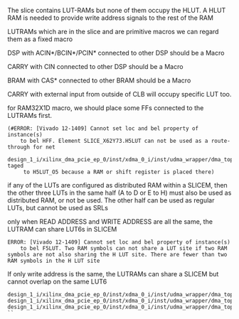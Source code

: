 The slice contains LUT-RAMs but none of them occupy the HLUT. A HLUT RAM is needed to provide write address signals to the rest of the RAM

LUTRAMs which are in the slice and are primitive macros we can regard them as a fixed macro

DSP with ACIN*/BCIN*/PCIN* connected to other DSP should be a Macro

CARRY with CIN connected to other DSP should be a Macro

BRAM with CAS* connected to other BRAM should be a Macro

CARRY with external input from outside of CLB will occupy specific LUT too.

for RAM32X1D macro, we should place some FFs connected to the LUTRAMs first.
```
(#ERROR: [Vivado 12-1409] Cannot set loc and bel property of instance(s) 
	to bel HFF. Element SLICE_X62Y73.H5LUT can not be used as a route-through for net 
	design_1_i/xilinx_dma_pcie_ep_0/inst/xdma_0_i/inst/udma_wrapper/dma_top/dma_enable.vul_dma/WR/gen_rdwr_loop[0].gen_rdwr_eng.RDWR_INST/rcp_rcv_amt_101_reg_0_15_8_8/DPO taged
	 to H5LUT_O5 because a RAM or shift register is placed there)
```
if any of the LUTs are configured as distributed RAM within a SLICEM, 
then the other three LUTs in the same half (A to D or E to H) must also be used as distributed RAM, 
or not be used. The other half can be used as regular LUTs, but cannot be used as SRLs

only when READ ADDRESS and WRITE ADDRESS are all the same, the LUTRAM can share LUT6s in SLICEM
```
ERROR: [Vivado 12-1409] Cannot set loc and bel property of instance(s) 
	to bel F5LUT. Two RAM symbols can not share a LUT site if two RAM symbols are not also sharing the H LUT site. There are fewer than two RAM symbols in the H LUT site
```

If only write address is the same, the LUTRAMs can share a SLICEM but cannot overlap on the same LUT6

```
design_1_i/xilinx_dma_pcie_ep_0/inst/xdma_0_i/inst/udma_wrapper/dma_top/axi4mm_bridge_top_inst/axi4mm_axi_mm_master_top_inst/axi4mm_axi_mm_master_rd/m_axi_bardecq_reg_r1_0_1_1_1
design_1_i/xilinx_dma_pcie_ep_0/inst/xdma_0_i/inst/udma_wrapper/dma_top/axi4mm_bridge_top_inst/axi4mm_axi_mm_master_top_inst/axi4mm_axi_mm_master_rd/m_axi_bardecq_reg_r2_0_1_0_0
design_1_i/xilinx_dma_pcie_ep_0/inst/xdma_0_i/inst/udma_wrapper/dma_top/axi4mm_bridge_top_inst/axi4mm_axi_mm_master_top_inst/axi4mm_axi_mm_master_rd/m_axi_bardecq_reg_r2_0_1_1_1
``